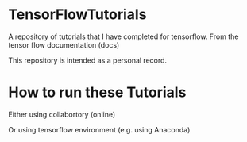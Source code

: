# TensorFlowTutorials
A repository of tutorials that I have completed for tensorflow. From the tensor flow documentation (docs)

This repository is intended as a personal record.

# How to run these Tutorials

Either using collabortory (online) 

Or using tensorflow environment (e.g. using Anaconda)
